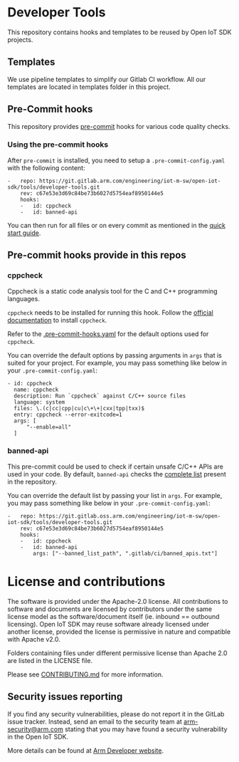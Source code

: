 # Developer Tools

This repository contains hooks and templates to be reused by Open IoT SDK projects.

## Templates

We use pipeline templates to simplify our Gitlab CI workflow. All our templates are
located in templates folder in this project.

## Pre-Commit hooks

This repository provides [pre-commit](https://pre-commit.com/) hooks for various code quality checks.

### Using the pre-commit hooks

After `pre-commit` is installed, you need to setup a `.pre-commit-config.yaml` with the following content:

```
-   repo: https://git.gitlab.arm.com/engineering/iot-m-sw/open-iot-sdk/tools/developer-tools.git
    rev: c67e53e3d69c84be73b6027d5754eaf8950144e5
    hooks:
    -   id: cppcheck
    -   id: banned-api
```

You can then run for all files or on every commit as mentioned in the [quick start guide](https://pre-commit.com/index.html#quick-start).

## Pre-commit hooks provide in this repos

### cppcheck

Cppcheck is a static code analysis tool for the C and C++ programming languages.

`cppcheck` needs to be installed for running this hook. Follow the [official documentation](https://cppcheck.sourceforge.io/) to install `cppcheck`.

Refer to the [.pre-commit-hooks.yaml](.pre-commit-hooks.yaml) for the default options used for `cppcheck`.

You can override the default options by passing arguments in `args` that is suited for your project. For example, you may pass something like below in your `.pre-commit-config.yaml`:

```
- id: cppcheck
  name: cppcheck
  description: Run `cppcheck` against C/C++ source files
  language: system
  files: \.(c|cc|cpp|cu|c\+\+|cxx|tpp|txx)$
  entry: cppcheck --error-exitcode=1
  args: [
      "--enable=all"
  ]
```

### banned-api

This pre-commit could be used to check if certain unsafe C/C++ APIs are used in your code. By default, `banned-api` checks the [complete list](hooks/banned_api_list.txt) present in the repository.

You can override the default list by passing your list in `args`. For example, you may pass something like below in your `.pre-commit-config.yaml`:

```
-   repo: https://git.gitlab.oss.arm.com/engineering/iot-m-sw/open-iot-sdk/tools/developer-tools.git
    rev: c67e53e3d69c84be73b6027d5754eaf8950144e5
    hooks:
    -   id: cppcheck
    -   id: banned-api
        args: ["--banned_list_path", ".gitlab/ci/banned_apis.txt"]
```

# License and contributions

The software is provided under the Apache-2.0 license. All contributions to software and documents are licensed by contributors under the same license model as the software/document itself (ie. inbound == outbound licensing). Open IoT SDK may reuse software already licensed under another license, provided the license is permissive in nature and compatible with Apache v2.0.

Folders containing files under different permissive license than Apache 2.0 are listed in the LICENSE file.

Please see [CONTRIBUTING.md](CONTRIBUTING.md) for more information.

## Security issues reporting

If you find any security vulnerabilities, please do not report it in the GitLab issue tracker. Instead, send an email to the security team at arm-security@arm.com stating that you may have found a security vulnerability in the Open IoT SDK.

More details can be found at [Arm Developer website](https://developer.arm.com/support/arm-security-updates/report-security-vulnerabilities).
